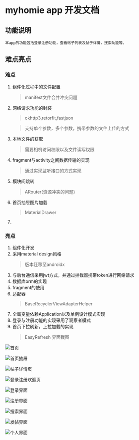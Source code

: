 # myhomie app 开发文档
## 功能说明
    本app的功能包括登录注册功能，查看帖子列表及帖子详情，搜索功能等。
## 难点亮点
### 难点
1. 组件化过程中的文件配置
    > manifest文件合并冲突问题
2. 网络请求功能的封装
    > okhttp3,retorfit,fastjson
    
    > 支持单个参数，多个参数，携带参数的文件上传的方式
3. 本地文件的获取
    > 需要相机访问权限以及文件读写权限
4. fragment与activity之间数据传输的实现
    > 通过实现监听接口的方式实现
5. 模块间跳转
    > ARouter(资源冲突的问题)
6. 首页抽屉图片加载
    > MaterialDrawer
7. 
### 亮点
1. 组件化开发
2. 采用material design风格
    > 版本迁移至androidx
3. 与后台通信采用jwt方式，并通过拦截器携带token进行网络请求
4. 数据库orm的实现
5. fragment的使用
6. 适配器
    > BaseRecyclerViewAdapterHelper
7. 全局变量依赖Application以及单例设计模式实现
8. 登录与注册功能的实现采用了观察者模式
9. 首页下拉刷新，上拉加载的实现
    > EasyRefresh
界面截图

![首页](https://github.com/josephHai/MyHomie/blob/master/screenshot/home.png)

![首页抽屉](https://github.com/josephHai/MyHomie/blob/master/screenshot/home_drawer.png)

![帖子详情页](https://github.com/josephHai/MyHomie/blob/master/screenshot/post_detail.png)

![登录注册欢迎页](https://github.com/josephHai/MyHomie/blob/master/screenshot/info.png)

![登录界面](https://github.com/josephHai/MyHomie/blob/master/screenshot/login.png)

![注册界面](https://github.com/josephHai/MyHomie/blob/master/screenshot/register.png)

![搜索界面](https://github.com/josephHai/MyHomie/blob/master/screenshot/search.png)

![发帖界面](https://github.com/josephHai/MyHomie/blob/master/screenshot/release.png)

![个人界面](https://github.com/josephHai/MyHomie/blob/master/screenshot/person.png)
